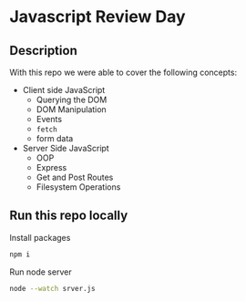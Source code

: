 # Javascript Review Day

## Description

With this repo we were able to cover the following concepts:

- Client side JavaScript
  - Querying the DOM
  - DOM Manipulation
  - Events
  - `fetch`
  - form data
- Server Side JavaScript
  - OOP
  - Express
  - Get and Post Routes
  - Filesystem Operations

## Run this repo locally

Install packages

```bash
npm i
```

Run node server

```bash
node --watch srver.js
```
